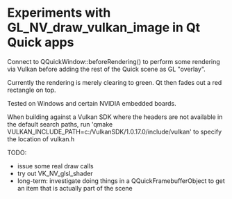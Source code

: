 Experiments with GL_NV_draw_vulkan_image in Qt Quick apps
=========================================================

Connect to QQuickWindow::beforeRendering() to perform some rendering via Vulkan before adding
the rest of the Quick scene as GL "overlay".

Currently the rendering is merely clearing to green. Qt then fades out a red rectangle on top.

Tested on Windows and certain NVIDIA embedded boards.

When building against a Vulkan SDK where the headers are not available in the default search paths,
run 'qmake VULKAN_INCLUDE_PATH=c:/VulkanSDK/1.0.17.0/include/vulkan' to specify the location of vulkan.h


TODO:
- issue some real draw calls
- try out VK_NV_glsl_shader
- long-term: investigate doing things in a QQuickFramebufferObject to get an item that is actually part of the scene
